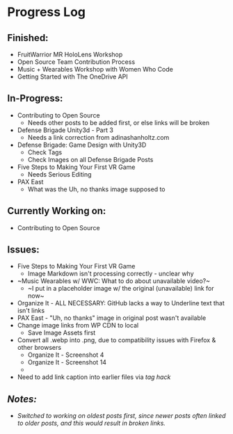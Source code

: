 # Progress Log

## Finished:
* FruitWarrior MR HoloLens Workshop
* Open Source Team Contribution Process
* Music + Wearables Workshop with Women Who Code
* Getting Started with The OneDrive API

## In-Progress:
* Contributing to Open Source
    * Needs other posts to be added first, or else links will be broken
* Defense Brigade Unity3d - Part 3
    * Needs a link correction from adinashanholtz.com
* Defense Brigade: Game Design with Unity3D
    * Check Tags
    * Check Images on all Defense Brigade Posts
* Five Steps to Making Your First VR Game
    * Needs Serious Editing
* PAX East
    * What was the Uh, no thanks image supposed to

## Currently Working on:
* Contributing to Open Source

## Issues:
* Five Steps to Making Your First VR Game
    * Image Markdown isn't processing correctly - unclear why
* ~Music Wearables w/ WWC: What to do about unavailable video?~
    * ~I put in a placeholder image w/ the original (unavailable) link for now~
* Organize It - ALL NECESSARY: GitHub lacks a way to Underline text that isn't links
* PAX East - "Uh, no thanks" image in original post wasn't available
* Change image links from WP CDN to local
    * Save Image Assets first
* Convert all .webp into .png, due to compatibility issues with Firefox & other browsers
    * Organize It - Screenshot 4
    * Organize It - Screenshot 14
    * 
* Need to add link caption into earlier files via <em> tag hack

## Notes:
* Switched to working on oldest posts first, since newer posts often linked to older posts, and this would result in broken links.

